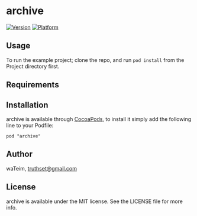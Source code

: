 # archive

[![Version](http://cocoapod-badges.herokuapp.com/v/archive/badge.png)](http://cocoadocs.org/docsets/archive)
[![Platform](http://cocoapod-badges.herokuapp.com/p/archive/badge.png)](http://cocoadocs.org/docsets/archive)

## Usage

To run the example project; clone the repo, and run `pod install` from the Project directory first.

## Requirements

## Installation

archive is available through [CocoaPods](http://cocoapods.org), to install
it simply add the following line to your Podfile:

    pod "archive"

## Author

waTeim, truthset@gmail.com

## License

archive is available under the MIT license. See the LICENSE file for more info.

